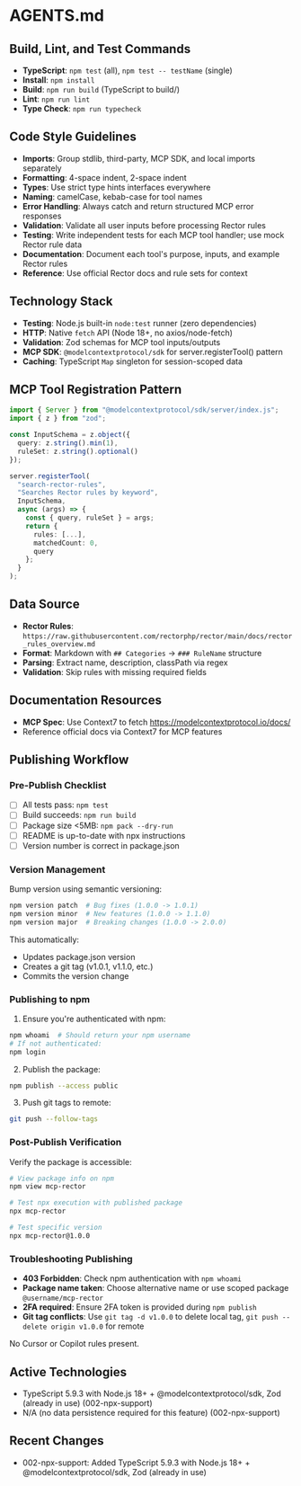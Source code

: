 # AGENTS.md

## Build, Lint, and Test Commands
- **TypeScript**: `npm test` (all), `npm test -- testName` (single)
- **Install**: `npm install`
- **Build**: `npm run build` (TypeScript to build/)
- **Lint**: `npm run lint`
- **Type Check**: `npm run typecheck`

## Code Style Guidelines
- **Imports**: Group stdlib, third-party, MCP SDK, and local imports separately
- **Formatting**: 4-space indent, 2-space indent
- **Types**: Use strict type hints interfaces everywhere
- **Naming**: camelCase, kebab-case for tool names
- **Error Handling**: Always catch and return structured MCP error responses
- **Validation**: Validate all user inputs before processing Rector rules
- **Testing**: Write independent tests for each MCP tool handler; use mock Rector rule data
- **Documentation**: Document each tool's purpose, inputs, and example Rector rules
- **Reference**: Use official Rector docs and rule sets for context

## Technology Stack
- **Testing**: Node.js built-in `node:test` runner (zero dependencies)
- **HTTP**: Native `fetch` API (Node 18+, no axios/node-fetch)
- **Validation**: Zod schemas for MCP tool inputs/outputs
- **MCP SDK**: `@modelcontextprotocol/sdk` for server.registerTool() pattern
- **Caching**: TypeScript `Map` singleton for session-scoped data

## MCP Tool Registration Pattern
```typescript
import { Server } from "@modelcontextprotocol/sdk/server/index.js";
import { z } from "zod";

const InputSchema = z.object({
  query: z.string().min(1),
  ruleSet: z.string().optional()
});

server.registerTool(
  "search-rector-rules",
  "Searches Rector rules by keyword",
  InputSchema,
  async (args) => {
    const { query, ruleSet } = args;
    return {
      rules: [...],
      matchedCount: 0,
      query
    };
  }
);
```

## Data Source
- **Rector Rules**: `https://raw.githubusercontent.com/rectorphp/rector/main/docs/rector_rules_overview.md`
- **Format**: Markdown with `## Categories` → `### RuleName` structure
- **Parsing**: Extract name, description, classPath via regex
- **Validation**: Skip rules with missing required fields

## Documentation Resources
- **MCP Spec**: Use Context7 to fetch https://modelcontextprotocol.io/docs/
- Reference official docs via Context7 for MCP features

## Publishing Workflow

### Pre-Publish Checklist
- [ ] All tests pass: `npm test`
- [ ] Build succeeds: `npm run build`
- [ ] Package size <5MB: `npm pack --dry-run`
- [ ] README is up-to-date with npx instructions
- [ ] Version number is correct in package.json

### Version Management

Bump version using semantic versioning:

```bash
npm version patch  # Bug fixes (1.0.0 -> 1.0.1)
npm version minor  # New features (1.0.0 -> 1.1.0)
npm version major  # Breaking changes (1.0.0 -> 2.0.0)
```

This automatically:
- Updates package.json version
- Creates a git tag (v1.0.1, v1.1.0, etc.)
- Commits the version change

### Publishing to npm

1. Ensure you're authenticated with npm:
```bash
npm whoami  # Should return your npm username
# If not authenticated:
npm login
```

2. Publish the package:
```bash
npm publish --access public
```

3. Push git tags to remote:
```bash
git push --follow-tags
```

### Post-Publish Verification

Verify the package is accessible:

```bash
# View package info on npm
npm view mcp-rector

# Test npx execution with published package
npx mcp-rector

# Test specific version
npx mcp-rector@1.0.0
```

### Troubleshooting Publishing

- **403 Forbidden**: Check npm authentication with `npm whoami`
- **Package name taken**: Choose alternative name or use scoped package `@username/mcp-rector`
- **2FA required**: Ensure 2FA token is provided during `npm publish`
- **Git tag conflicts**: Use `git tag -d v1.0.0` to delete local tag, `git push --delete origin v1.0.0` for remote

No Cursor or Copilot rules present.

## Active Technologies
- TypeScript 5.9.3 with Node.js 18+ + @modelcontextprotocol/sdk, Zod (already in use) (002-npx-support)
- N/A (no data persistence required for this feature) (002-npx-support)

## Recent Changes
- 002-npx-support: Added TypeScript 5.9.3 with Node.js 18+ + @modelcontextprotocol/sdk, Zod (already in use)
